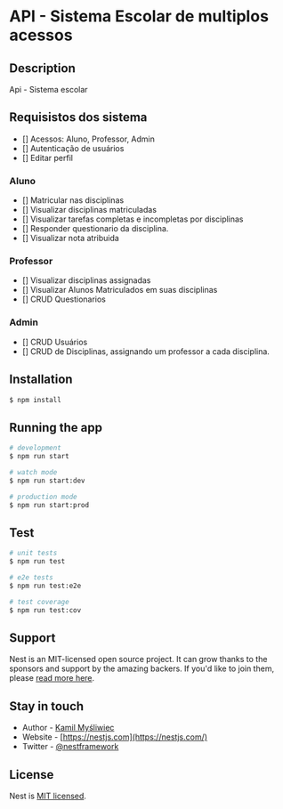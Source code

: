 
# API - Sistema Escolar de multiplos acessos

## Description

Api - Sistema escolar

## Requisistos dos sistema

- [] Acessos: Aluno, Professor, Admin
- [] Autenticação de usuários
- [] Editar perfil

### Aluno

- [] Matricular nas disciplinas
- [] Visualizar disciplinas matriculadas
- [] Visualizar tarefas completas e incompletas por disciplinas
- [] Responder questionario da disciplina.
- [] Visualizar nota atribuida

### Professor

- [] Visualizar disciplinas assignadas
- [] Visualizar Alunos Matriculados em suas disciplinas
- [] CRUD Questionarios

### Admin

- [] CRUD Usuários
- [] CRUD de Disciplinas, assignando um professor a cada disciplina.


## Installation

```bash
$ npm install
```

## Running the app

```bash
# development
$ npm run start

# watch mode
$ npm run start:dev

# production mode
$ npm run start:prod
```

## Test

```bash
# unit tests
$ npm run test

# e2e tests
$ npm run test:e2e

# test coverage
$ npm run test:cov
```

## Support

Nest is an MIT-licensed open source project. It can grow thanks to the sponsors and support by the amazing backers. If you'd like to join them, please [read more here](https://docs.nestjs.com/support).

## Stay in touch

- Author - [Kamil Myśliwiec](https://kamilmysliwiec.com)
- Website - [https://nestjs.com](https://nestjs.com/)
- Twitter - [@nestframework](https://twitter.com/nestframework)

## License

Nest is [MIT licensed](LICENSE).
